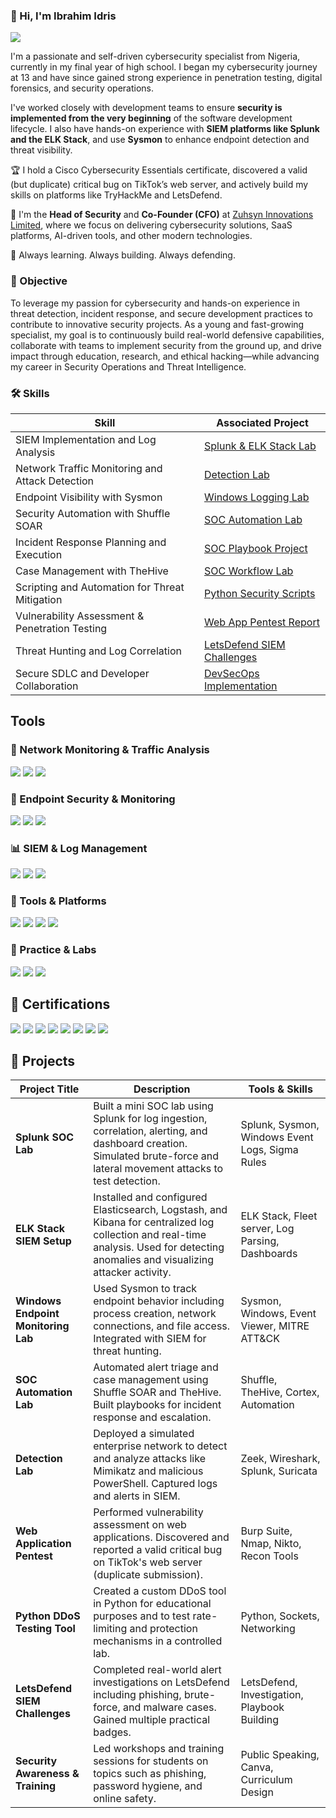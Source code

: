 ### 👋 Hi, I'm Ibrahim Idris
<a href="https://www.linkedin.com/in/ibrahim-idris-b5712a371/"><img src="https://img.shields.io/badge/-LinkedIn-0072b1?&style=for-the-badge&logo=linkedin&logoColor=white" /></a>



I'm a passionate and self-driven cybersecurity specialist from Nigeria, currently in my final year of high school. I began my cybersecurity journey at 13 and have since gained strong experience in penetration testing, digital forensics, and security operations.

I've worked closely with development teams to ensure **security is implemented from the very beginning** of the software development lifecycle. I also have hands-on experience with **SIEM platforms like Splunk and the ELK Stack**, and use **Sysmon** to enhance endpoint detection and threat visibility.

🏆 I hold a Cisco Cybersecurity Essentials certificate, discovered a valid (but duplicate) critical bug on TikTok’s web server, and actively build my skills on platforms like TryHackMe and LetsDefend.

🔐 I'm the **Head of Security** and **Co-Founder (CFO)** at [Zuhsyn Innovations Limited](#), where we focus on delivering cybersecurity solutions, SaaS platforms, AI-driven tools, and other modern technologies.

🚀 Always learning. Always building. Always defending.



### 🎯 Objective

To leverage my passion for cybersecurity and hands-on experience in threat detection, incident response, and secure development practices to contribute to innovative security projects. As a young and fast-growing specialist, my goal is to continuously build real-world defensive capabilities, collaborate with teams to implement security from the ground up, and drive impact through education, research, and ethical hacking—while advancing my career in Security Operations and Threat Intelligence.


### 🛠️ Skills

| Skill                                      | Associated Project |
|-------------------------------------------|---------------------|
| SIEM Implementation and Log Analysis      | [Splunk & ELK Stack Lab](#) |
| Network Traffic Monitoring and Attack Detection | [Detection Lab](#) |
| Endpoint Visibility with Sysmon           | [Windows Logging Lab](#) |
| Security Automation with Shuffle SOAR     | [SOC Automation Lab](#) |
| Incident Response Planning and Execution  | [SOC Playbook Project](#) |
| Case Management with TheHive              | [SOC Workflow Lab](#) |
| Scripting and Automation for Threat Mitigation | [Python Security Scripts](#) |
| Vulnerability Assessment & Penetration Testing | [Web App Pentest Report](#) |
| Threat Hunting and Log Correlation        | [LetsDefend SIEM Challenges](#) |
| Secure SDLC and Developer Collaboration   | [DevSecOps Implementation](#) |


## Tools
### 🧠 Network Monitoring & Traffic Analysis
<div>
    <img src="https://img.shields.io/badge/-Wireshark-1679A7?&style=for-the-badge&logo=Wireshark&logoColor=white" />
    <img src="https://img.shields.io/badge/-Zeek-000000?&style=for-the-badge&logo=Zeek&logoColor=white" />
    <img src="https://img.shields.io/badge/-tcpdump-005571?&style=for-the-badge&logoColor=white" />
</div>

### 🔐 Endpoint Security & Monitoring
<div>
    <img src="https://img.shields.io/badge/-Sysmon-4B275F?&style=for-the-badge&logo=windows&logoColor=white" />
    <img src="https://img.shields.io/badge/-Windows_Event_Logs-0078D4?&style=for-the-badge&logo=windows&logoColor=white" />
    <img src="https://img.shields.io/badge/-Velociraptor-2C2C54?&style=for-the-badge&logoColor=white" />
</div>

### 📊 SIEM & Log Management
<div>
    <img src="https://img.shields.io/badge/-Splunk-000000?&style=for-the-badge&logo=Splunk&logoColor=white" />
    <img src="https://img.shields.io/badge/-ELK_Stack-005571?&style=for-the-badge&logo=Elastic&logoColor=white" />
    <img src="https://img.shields.io/badge/-LetsDefend-00B86B?&style=for-the-badge&logoColor=white" />
</div>

### 🧰 Tools & Platforms
<div>
    <img src="https://img.shields.io/badge/-Burp_Suite-FF7139?&style=for-the-badge&logo=PortSwigger&logoColor=white" />
    <img src="https://img.shields.io/badge/-Nmap-04B7A9?&style=for-the-badge&logo=Nmap&logoColor=white" />
    <img src="https://img.shields.io/badge/-Nikto-E92E2E?&style=for-the-badge&logoColor=white" />
    <img src="https://img.shields.io/badge/-Python-A5C3FF?&style=for-the-badge&logo=python&logoColor=black" />
</div>

### 🧪 Practice & Labs
<div>
    <img src="https://img.shields.io/badge/-TryHackMe-212C42?&style=for-the-badge&logo=tryhackme&logoColor=white" />
    <img src="https://img.shields.io/badge/-LetsDefend-00B86B?&style=for-the-badge&logoColor=white" />
    <img src="https://img.shields.io/badge/-Detection_Lab-7E57C2?&style=for-the-badge&logoColor=white" />
</div>


## 📜 Certifications

<div>
    <img src="https://img.shields.io/badge/-Cisco_Cybersecurity_Essentials-1BA0D7?&style=for-the-badge&logo=Cisco&logoColor=white" />
    <img src="https://img.shields.io/badge/-LetsDefend_Fundamental_Badge-00B86B?&style=for-the-badge&logoColor=white" />
    <img src="https://img.shields.io/badge/-LetsDefend_SIEM_Alert_Investigation-00B86B?&style=for-the-badge&logoColor=white" />
    <img src="https://img.shields.io/badge/-LetsDefend_Next_Blood-00B86B?&style=for-the-badge&logoColor=white" />
    <img src="https://img.shields.io/badge/-LetsDefend_Security_Engineer-00B86B?&style=for-the-badge&logoColor=white" />
    <img src="https://img.shields.io/badge/-Microsoft_Cloud_Security_Essentials-0078D4?&style=for-the-badge&logo=Microsoft&logoColor=white" />
    <img src="https://img.shields.io/badge/-EC--Council_Cybersecurity_for_Business-AA0000?&style=for-the-badge&logoColor=white" />
    <img src="https://img.shields.io/badge/-ISC2_Certified_in_Cybersecurity_(CC)-00A4A6?&style=for-the-badge&logo=ISC2&logoColor=white" />
</div>

## 🧪 Projects

| Project Title | Description | Tools & Skills |
|---------------|-------------|----------------|
| **Splunk SOC Lab** | Built a mini SOC lab using Splunk for log ingestion, correlation, alerting, and dashboard creation. Simulated brute-force and lateral movement attacks to test detection. | Splunk, Sysmon, Windows Event Logs, Sigma Rules |
| **ELK Stack SIEM Setup** | Installed and configured Elasticsearch, Logstash, and Kibana for centralized log collection and real-time analysis. Used for detecting anomalies and visualizing attacker activity. | ELK Stack, Fleet server, Log Parsing, Dashboards |
| **Windows Endpoint Monitoring Lab** | Used Sysmon to track endpoint behavior including process creation, network connections, and file access. Integrated with SIEM for threat hunting. | Sysmon, Windows, Event Viewer, MITRE ATT&CK |
| **SOC Automation Lab** | Automated alert triage and case management using Shuffle SOAR and TheHive. Built playbooks for incident response and escalation. | Shuffle, TheHive, Cortex, Automation |
| **Detection Lab** | Deployed a simulated enterprise network to detect and analyze attacks like Mimikatz and malicious PowerShell. Captured logs and alerts in SIEM. | Zeek, Wireshark, Splunk, Suricata |
| **Web Application Pentest** | Performed vulnerability assessment on web applications. Discovered and reported a valid critical bug on TikTok's web server (duplicate submission). | Burp Suite, Nmap, Nikto, Recon Tools |
| **Python DDoS Testing Tool** | Created a custom DDoS tool in Python for educational purposes and to test rate-limiting and protection mechanisms in a controlled lab. | Python, Sockets, Networking |
| **LetsDefend SIEM Challenges** | Completed real-world alert investigations on LetsDefend including phishing, brute-force, and malware cases. Gained multiple practical badges. | LetsDefend, Investigation, Playbook Building |
| **Security Awareness & Training** | Led workshops and training sessions for students on topics such as phishing, password hygiene, and online safety. | Public Speaking, Canva, Curriculum Design |

